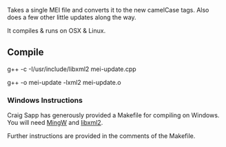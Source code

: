 Takes a single MEI file and converts it to the new camelCase tags. Also does a few other little updates along the way.

It compiles & runs on OSX & Linux.

## Compile

g++ -c -I/usr/include/libxml2 mei-update.cpp

g++ -o mei-update -lxml2 mei-update.o

### Windows Instructions

Craig Sapp has generously provided a Makefile for compiling on Windows. You will need [MingW](http://www.mingw.org/) and [libxml2](http://xmlsoft.org/).

Further instructions are provided in the comments of the Makefile.
